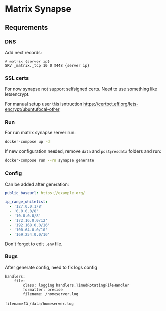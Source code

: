 # Matrix Synapse

## Requrements

### DNS

Add next records:

```
A matrix {server ip} 
SRV _matrix._tcp 10 0 8448 {server ip}
```

### SSL certs

For now synapse not support selfsigned certs. Need to use something like letsencrypt.

For manual setup user this isntruction https://certbot.eff.org/lets-encrypt/ubuntufocal-other

### Run

For run matrix synapse server run:

```bash
docker-compose up -d
```

If new configuration needed, remove `data` and `postgresdata` folders and run:

```bash
docker-compose run --rm synapse generate
```

### Config

Can be added after generation:

```yaml
public_baseurl: https://example.org/

ip_range_whitelist:
  - '127.0.0.1/8'
  - '0.0.0.0/8'
  - '10.0.0.0/8'
  - '172.16.0.0/12'
  - '192.168.0.0/16'
  - '100.64.0.0/10'
  - '169.254.0.0/16'
```

Don't forget to edit `.env` file.

### Bugs

After generate config, need to fix logs config


```
handlers:
    file:
        class: logging.handlers.TimedRotatingFileHandler
        formatter: precise
        filename: /homeserver.log
```

`filename` to `/data/homeserver.log`


